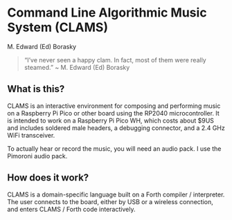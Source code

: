 Command Line Algorithmic Music System (CLAMS)
================
M. Edward (Ed) Borasky

> “I’ve never seen a happy clam. In fact, most of them were really
> steamed.” \~ M. Edward (Ed) Borasky

## What is this?

CLAMS is an interactive environment for composing and performing music
on a Raspberry Pi Pico or other board using the RP2040 microcontroller.
It is intended to work on a Raspberry Pi Pico WH, which costs about
\$9US and includes soldered male headers, a debugging connector, and a
2.4 GHz WiFi transceiver.

To actually hear or record the music, you will need an audio pack. I use
the Pimoroni audio pack.

## How does it work?

CLAMS is a domain-specific language built on a Forth compiler /
interpreter. The user connects to the board, either by USB or a wireless
connection, and enters CLAMS / Forth code interactively.
